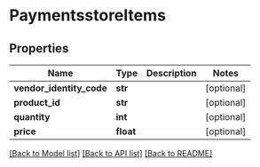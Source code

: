 # PaymentsstoreItems

## Properties
Name | Type | Description | Notes
------------ | ------------- | ------------- | -------------
**vendor_identity_code** | **str** |  | [optional] 
**product_id** | **str** |  | [optional] 
**quantity** | **int** |  | [optional] 
**price** | **float** |  | [optional] 

[[Back to Model list]](../README.md#documentation-for-models) [[Back to API list]](../README.md#documentation-for-api-endpoints) [[Back to README]](../README.md)


